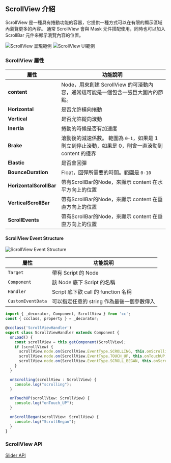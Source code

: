 
## ScrollView 介紹

ScrollView 是一種具有捲動功能的容器，它提供一種方式可以在有限的顯示區域內瀏覽更多的內容。 通常 ScrollView 會與 Mask 元件搭配使用，同時也可以加入 ScrollBar 元件來顯示瀏覽內容的位置。

![ScrollView 呈現範例](https://docs.cocos.com/creator/3.6/manual/zh/ui-system/components/editor/scroll/scrollview-content.png)
![ScrollView UI範例](https://docs.cocos.com/creator/3.6/manual/zh/ui-system/components/editor/scroll/scrollview-inspector.png)

### **ScrollView 屬性**

| 屬性   | 功能說明 |
| ------------------- | ------------------------------ |
|**content**| Node，用來創建 ScrollView 的可滾動內容，通常這可能是一個包含一張巨大圖片的節點。 |
|**Horizontal**| 是否允許橫向捲動 |
|**Vertical**| 是否允許縱向滾動 |
|**Inertia**| 捲動的時候是否有加速度 |
|**Brake**| 滾動後的減速係數。 範圍為 `0-1`，如果是 1 則立刻停止滾動，如果是 0，則會一直滾動到 content 的邊界 |
|**Elastic**| 是否會回彈 |
|**BounceDuration**| Float，回彈所需要的時間。範圍是 `0-10` |
|**HorizontalScrollBar**| 帶有ScrollBar的Node，來顯示 content 在水平方向上的位置 |
|**VerticalScrollBar**|  帶有ScrollBar的Node，來顯示 content 在垂直方向上的位置 |
|**ScrollEvents**|  帶有ScrollBar的Node，來顯示 content 在垂直方向上的位置 |

#### **ScrollView Event Structure**

<!-- 路徑要調整 -->
![ScrollView Event Structure](/webgame-engine/assets/cocos/common/ScrollView/ScrollViewEventExample.PNG)

| 屬性   | 功能說明 |
| ------------------- | ------------------------------ |
| `Target` | 帶有 Script 的 Node |
| `Component` | 該 Node 底下 Script 的名稱 |
| `Handler` | Script 底下欲 call 的 function 名稱 |
| `CustomEventData` | 可以指定任意的 string 作為最後一個參數傳入 |


```ts
import { _decorator, Component, ScrollView } from 'cc';
const { ccclass, property } = _decorator;

@ccclass('ScrollViewHandler')
export class ScrollViewHandler extends Component {
  onLoad() {
    const scrollView = this.getComponent(ScrollView);
    if (scrollView) {
      scrollView.node.on(ScrollView.EventType.SCROLLING, this.onScrolling, this);
      scrollView.node.on(ScrollView.EventType.TOUCH_UP, this.onTouchUP, this);
      scrollView.node.on(ScrollView.EventType.SCROLL_BEGAN, this.onScrollBegan, this);
    }
  }

  onScrolling(scrollView : ScrollView) {
    console.log("scrolling");
  }

  onTouchUP(scrollView: ScrollView) {
    console.log("onTouch_UP");
  }

  onScrollBegan(scrollView: ScrollView) {
    console.log("ScrollBegan");
  }
}
```


### ScrollView API
[Slider API](https://docs.cocos.com/creator/3.6/api/zh/class/ScrollView)